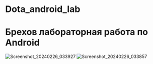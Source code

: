 # Dota_android_lab
# Брехов лабораторная работа по Android
 ![Screenshot_20240226_033927](https://github.com/perieviertysh/Dota_android_lab/assets/146692912/565792cf-7473-4e5e-8cf8-687c54bc689f)
![Screenshot_20240226_033857](https://github.com/perieviertysh/Dota_android_lab/assets/146692912/1c2269aa-2767-444c-8b0a-72b93a48e234)


